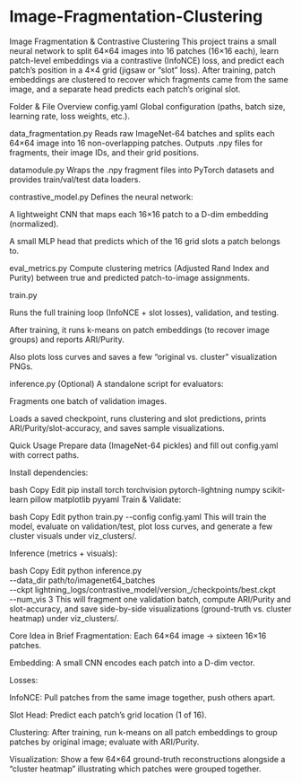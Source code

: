 # Image-Fragmentation-Clustering
Image Fragmentation & Contrastive Clustering
This project trains a small neural network to split 64×64 images into 16 patches (16×16 each), learn patch-level embeddings via a contrastive (InfoNCE) loss, and predict each patch’s position in a 4×4 grid (jigsaw or “slot” loss). After training, patch embeddings are clustered to recover which fragments came from the same image, and a separate head predicts each patch’s original slot.

Folder & File Overview
config.yaml
Global configuration (paths, batch size, learning rate, loss weights, etc.).

data_fragmentation.py
Reads raw ImageNet-64 batches and splits each 64×64 image into 16 non-overlapping patches.
Outputs .npy files for fragments, their image IDs, and their grid positions.

datamodule.py
Wraps the .npy fragment files into PyTorch datasets and provides train/val/test data loaders.

contrastive_model.py
Defines the neural network:

A lightweight CNN that maps each 16×16 patch to a D-dim embedding (normalized).

A small MLP head that predicts which of the 16 grid slots a patch belongs to.

eval_metrics.py
Compute clustering metrics (Adjusted Rand Index and Purity) between true and predicted patch-to-image assignments.

train.py

Runs the full training loop (InfoNCE + slot losses), validation, and testing.

After training, it runs k-means on patch embeddings (to recover image groups) and reports ARI/Purity.

Also plots loss curves and saves a few “original vs. cluster” visualization PNGs.

inference.py
(Optional) A standalone script for evaluators:

Fragments one batch of validation images.

Loads a saved checkpoint, runs clustering and slot predictions, prints ARI/Purity/slot-accuracy, and saves sample visualizations.

Quick Usage
Prepare data (ImageNet-64 pickles) and fill out config.yaml with correct paths.

Install dependencies:

bash
Copy
Edit
pip install torch torchvision pytorch-lightning numpy scikit-learn pillow matplotlib pyyaml
Train & Validate:

bash
Copy
Edit
python train.py --config config.yaml
This will train the model, evaluate on validation/test, plot loss curves, and generate a few cluster visuals under viz_clusters/.

Inference (metrics + visuals):

bash
Copy
Edit
python inference.py \
  --data_dir path/to/imagenet64_batches \
  --ckpt   lightning_logs/contrastive_model/version_<k>/checkpoints/best.ckpt \
  --num_vis 3
This will fragment one validation batch, compute ARI/Purity and slot-accuracy, and save side-by-side visualizations (ground-truth vs. cluster heatmap) under viz_clusters/.

Core Idea in Brief
Fragmentation: Each 64×64 image → sixteen 16×16 patches.

Embedding: A small CNN encodes each patch into a D-dim vector.

Losses:

InfoNCE: Pull patches from the same image together, push others apart.

Slot Head: Predict each patch’s grid location (1 of 16).

Clustering: After training, run k-means on all patch embeddings to group patches by original image; evaluate with ARI/Purity.

Visualization: Show a few 64×64 ground-truth reconstructions alongside a “cluster heatmap” illustrating which patches were grouped together.

